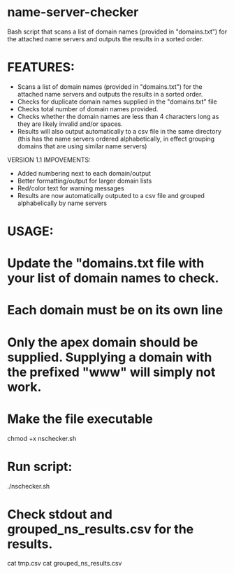 # name-server-checker
Bash script that scans a list of domain names (provided in "domains.txt") for the attached name servers and outputs the results in a sorted order.

# FEATURES:
* Scans a list of domain names (provided in "domains.txt") for the attached name servers and outputs the results in a sorted order.
* Checks for duplicate domain names supplied in the "domains.txt" file
* Checks total number of domain names provided.
* Checks whether the domain names are less than 4 characters long as they are likely invalid and/or spaces.
* Results will also output automatically to a csv file in the same directory (this has the name servers ordered alphabetically, in effect grouping domains that are using similar name servers)

VERSION 1.1 IMPOVEMENTS:
* Added numbering next to each domain/output
* Better formatting/output for larger domain lists
* Red/color text for warning messages
* Results are now automatically outputed to a csv file and grouped alphabelically by name servers


# USAGE:

# Update the "domains.txt file with your list of domain names to check.
# Each domain must be on its own line
# Only the apex domain should be supplied. Supplying a domain with the prefixed "www" will simply not work.

# Make the file executable
chmod +x nschecker.sh

# Run script:
./nschecker.sh 

# Check stdout and grouped_ns_results.csv for the results.
cat tmp.csv
cat grouped_ns_results.csv



